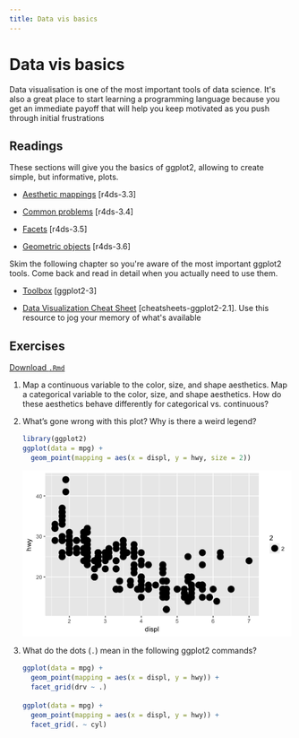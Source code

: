 ```yaml
---
title: Data vis basics
---
```


<!-- Generated automatically from vis-basics.yml. Do not edit by hand -->

# Data vis basics

Data visualisation is one of the most important tools of data science. It's
also a great place to start learning a programming language because you get an
immediate payoff that will help you keep motivated as you push through initial
frustrations

## Readings

These sections will give you the basics of ggplot2, allowing to create simple,
but informative, plots.

  * [Aesthetic mappings](http://r4ds.had.co.nz/data-visualisation.html#aesthetic-mappings) [r4ds-3.3]

  * [Common problems](http://r4ds.had.co.nz/data-visualisation.html#common-problems) [r4ds-3.4]

  * [Facets](http://r4ds.had.co.nz/data-visualisation.html#facets) [r4ds-3.5]

  * [Geometric objects](http://r4ds.had.co.nz/data-visualisation.html#geometric-objects) [r4ds-3.6]

Skim the following chapter so you're aware of the most important ggplot2 tools.
Come back and read in detail when you actually need to use them.

  * [Toolbox](http://link.springer.com.ezproxy.stanford.edu/chapter/10.1007/978-3-319-24277-4_3) [ggplot2-3]

  * [Data Visualization Cheat Sheet](https://www.rstudio.com/wp-content/uploads/2016/11/ggplot2-cheatsheet-2.1.pdf) [cheatsheets-ggplot2-2.1].
    Use this resource to jog your memory of what's available


## Exercises
[Download `.Rmd`](vis-basics-exercises.Rmd)


1.  Map a continuous variable to the color, size, and shape aesthetics. Map a categorical variable to the color, size, and shape aesthetics. How do these aesthetics behave differently for categorical vs. continuous?

2.  What’s gone wrong with this plot? Why is there a weird legend?

    ``` r
    library(ggplot2)
    ggplot(data = mpg) +
      geom_point(mapping = aes(x = displ, y = hwy, size = 2))
    ```

    ![](vis-basics-exercises_files/figure-markdown_github/unnamed-chunk-1-1.png)

3.  What do the dots (`.`) mean in the following ggplot2 commands?

    ``` r
    ggplot(data = mpg) + 
      geom_point(mapping = aes(x = displ, y = hwy)) +
      facet_grid(drv ~ .)

    ggplot(data = mpg) + 
      geom_point(mapping = aes(x = displ, y = hwy)) +
      facet_grid(. ~ cyl)
    ```

